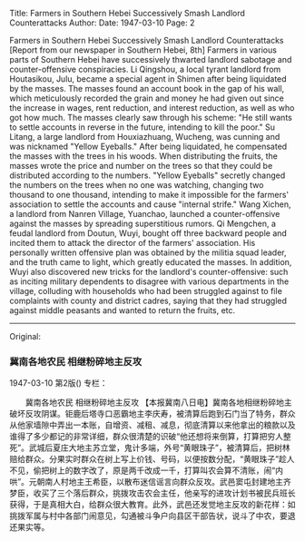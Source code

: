 Title: Farmers in Southern Hebei Successively Smash Landlord Counterattacks
Author:
Date: 1947-03-10
Page: 2

Farmers in Southern Hebei
    Successively Smash Landlord Counterattacks
    [Report from our newspaper in Southern Hebei, 8th] Farmers in various parts of Southern Hebei have successively thwarted landlord sabotage and counter-offensive conspiracies. Li Qingshou, a local tyrant landlord from Houtasikou, Julu, became a special agent in Shimen after being liquidated by the masses. The masses found an account book in the gap of his wall, which meticulously recorded the grain and money he had given out since the increase in wages, rent reduction, and interest reduction, as well as who got how much. The masses clearly saw through his scheme: "He still wants to settle accounts in reverse in the future, intending to kill the poor." Su Litang, a large landlord from Houxiazhuang, Wucheng, was cunning and was nicknamed "Yellow Eyeballs." After being liquidated, he compensated the masses with the trees in his woods. When distributing the fruits, the masses wrote the price and number on the trees so that they could be distributed according to the numbers. "Yellow Eyeballs" secretly changed the numbers on the trees when no one was watching, changing two thousand to one thousand, intending to make it impossible for the farmers' association to settle the accounts and cause "internal strife." Wang Xichen, a landlord from Nanren Village, Yuanchao, launched a counter-offensive against the masses by spreading superstitious rumors. Qi Mengchen, a feudal landlord from Doutun, Wuyi, bought off three backward people and incited them to attack the director of the farmers' association. His personally written offensive plan was obtained by the militia squad leader, and the truth came to light, which greatly educated the masses. In addition, Wuyi also discovered new tricks for the landlord's counter-offensive: such as inciting military dependents to disagree with various departments in the village, colluding with households who had been struggled against to file complaints with county and district cadres, saying that they had struggled against middle peasants and wanted to return the fruits, etc.



<hr /> 

Original: 


### 冀南各地农民  相继粉碎地主反攻

1947-03-10
第2版()
专栏：

　　冀南各地农民
    相继粉碎地主反攻
    【本报冀南八日电】冀南各地相继粉碎地主破坏反攻阴谋。钜鹿后塔寺口恶霸地主李庆寿，被清算后跑到石门当了特务，群众从他家墙隙中弄出一本账，自增资、减租、减息，彻底清算以来他拿出的粮款以及谁得了多少都记的非常详细，群众很清楚的识破“他还想将来倒算，打算把穷人整死”。武城后夏庄大地主苏立堂，鬼计多端，外号“黄眼珠子”，被清算后，把树林赔给群众。分果实时群众在树上写上价钱、号码，以便按数分配，“黄眼珠子”趁人不见，偷把树上的数字改了，原是两千改成一千，打算叫农会算不清账，闹“内哄”。元朝南人村地主王希臣，以散布迷信谣言向群众反攻。武邑窦屯封建地主齐梦臣，收买了三个落后群众，挑拨攻击农会主任，他亲写的进攻计划书被民兵班长获得，于是真相大白，给群众很大教育。此外，武邑还发觉地主反攻的新花样：如挑拨军属与村中各部门闹意见，勾通被斗争户向县区干部告状，说斗了中农，要退还果实等。
